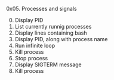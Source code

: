 0x05. Processes and signals

0. Display PID
1. List currently runnig processes
2. Display lines containing bash
3. Display PID, along with process name
4. Run infinite loop
5. Kill process
6. Stop process
7. Display SIGTERM message
8. Kill process
